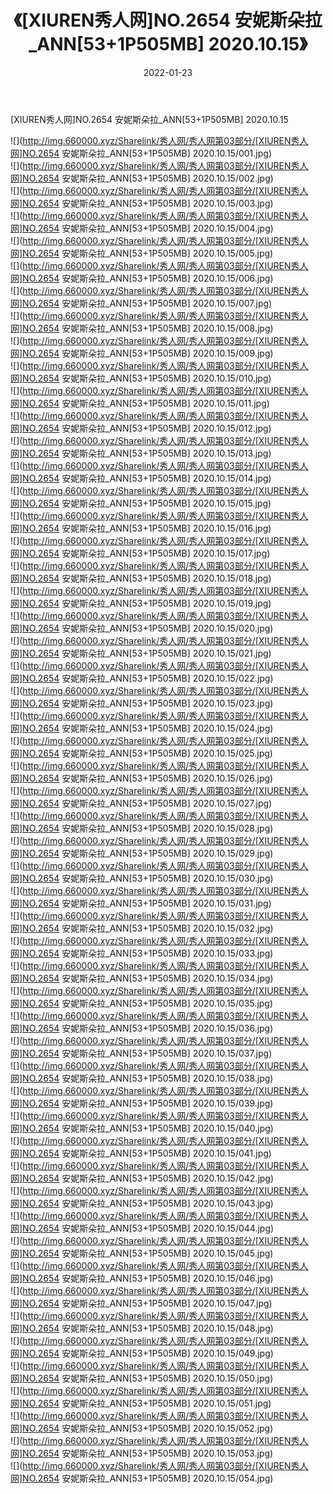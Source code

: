 ﻿---
layout: post
title:  《[XIUREN秀人网]NO.2654 安妮斯朵拉_ANN[53+1P505MB] 2020.10.15》
date:   2022-01-23
img: http://img.660000.xyz/Sharelink/秀人网/秀人网第03部分/[XIUREN秀人网]NO.2654 安妮斯朵拉_ANN[53+1P505MB] 2020.10.15/000.jpg
categories: [美女, 清纯, 唯美]
---

[XIUREN秀人网]NO.2654 安妮斯朵拉_ANN[53+1P505MB] 2020.10.15

 ![](http://img.660000.xyz/Sharelink/秀人网/秀人网第03部分/[XIUREN秀人网]NO.2654 安妮斯朵拉_ANN[53+1P505MB] 2020.10.15/001.jpg) <br>![](http://img.660000.xyz/Sharelink/秀人网/秀人网第03部分/[XIUREN秀人网]NO.2654 安妮斯朵拉_ANN[53+1P505MB] 2020.10.15/002.jpg) <br>![](http://img.660000.xyz/Sharelink/秀人网/秀人网第03部分/[XIUREN秀人网]NO.2654 安妮斯朵拉_ANN[53+1P505MB] 2020.10.15/003.jpg) <br>![](http://img.660000.xyz/Sharelink/秀人网/秀人网第03部分/[XIUREN秀人网]NO.2654 安妮斯朵拉_ANN[53+1P505MB] 2020.10.15/004.jpg) <br>![](http://img.660000.xyz/Sharelink/秀人网/秀人网第03部分/[XIUREN秀人网]NO.2654 安妮斯朵拉_ANN[53+1P505MB] 2020.10.15/005.jpg) <br>![](http://img.660000.xyz/Sharelink/秀人网/秀人网第03部分/[XIUREN秀人网]NO.2654 安妮斯朵拉_ANN[53+1P505MB] 2020.10.15/006.jpg) <br>![](http://img.660000.xyz/Sharelink/秀人网/秀人网第03部分/[XIUREN秀人网]NO.2654 安妮斯朵拉_ANN[53+1P505MB] 2020.10.15/007.jpg) <br>![](http://img.660000.xyz/Sharelink/秀人网/秀人网第03部分/[XIUREN秀人网]NO.2654 安妮斯朵拉_ANN[53+1P505MB] 2020.10.15/008.jpg) <br>![](http://img.660000.xyz/Sharelink/秀人网/秀人网第03部分/[XIUREN秀人网]NO.2654 安妮斯朵拉_ANN[53+1P505MB] 2020.10.15/009.jpg) <br>![](http://img.660000.xyz/Sharelink/秀人网/秀人网第03部分/[XIUREN秀人网]NO.2654 安妮斯朵拉_ANN[53+1P505MB] 2020.10.15/010.jpg) <br>![](http://img.660000.xyz/Sharelink/秀人网/秀人网第03部分/[XIUREN秀人网]NO.2654 安妮斯朵拉_ANN[53+1P505MB] 2020.10.15/011.jpg) <br>![](http://img.660000.xyz/Sharelink/秀人网/秀人网第03部分/[XIUREN秀人网]NO.2654 安妮斯朵拉_ANN[53+1P505MB] 2020.10.15/012.jpg) <br>![](http://img.660000.xyz/Sharelink/秀人网/秀人网第03部分/[XIUREN秀人网]NO.2654 安妮斯朵拉_ANN[53+1P505MB] 2020.10.15/013.jpg) <br>![](http://img.660000.xyz/Sharelink/秀人网/秀人网第03部分/[XIUREN秀人网]NO.2654 安妮斯朵拉_ANN[53+1P505MB] 2020.10.15/014.jpg) <br>![](http://img.660000.xyz/Sharelink/秀人网/秀人网第03部分/[XIUREN秀人网]NO.2654 安妮斯朵拉_ANN[53+1P505MB] 2020.10.15/015.jpg) <br>![](http://img.660000.xyz/Sharelink/秀人网/秀人网第03部分/[XIUREN秀人网]NO.2654 安妮斯朵拉_ANN[53+1P505MB] 2020.10.15/016.jpg) <br>![](http://img.660000.xyz/Sharelink/秀人网/秀人网第03部分/[XIUREN秀人网]NO.2654 安妮斯朵拉_ANN[53+1P505MB] 2020.10.15/017.jpg) <br>![](http://img.660000.xyz/Sharelink/秀人网/秀人网第03部分/[XIUREN秀人网]NO.2654 安妮斯朵拉_ANN[53+1P505MB] 2020.10.15/018.jpg) <br>![](http://img.660000.xyz/Sharelink/秀人网/秀人网第03部分/[XIUREN秀人网]NO.2654 安妮斯朵拉_ANN[53+1P505MB] 2020.10.15/019.jpg) <br>![](http://img.660000.xyz/Sharelink/秀人网/秀人网第03部分/[XIUREN秀人网]NO.2654 安妮斯朵拉_ANN[53+1P505MB] 2020.10.15/020.jpg) <br>![](http://img.660000.xyz/Sharelink/秀人网/秀人网第03部分/[XIUREN秀人网]NO.2654 安妮斯朵拉_ANN[53+1P505MB] 2020.10.15/021.jpg) <br>![](http://img.660000.xyz/Sharelink/秀人网/秀人网第03部分/[XIUREN秀人网]NO.2654 安妮斯朵拉_ANN[53+1P505MB] 2020.10.15/022.jpg) <br>![](http://img.660000.xyz/Sharelink/秀人网/秀人网第03部分/[XIUREN秀人网]NO.2654 安妮斯朵拉_ANN[53+1P505MB] 2020.10.15/023.jpg) <br>![](http://img.660000.xyz/Sharelink/秀人网/秀人网第03部分/[XIUREN秀人网]NO.2654 安妮斯朵拉_ANN[53+1P505MB] 2020.10.15/024.jpg) <br>![](http://img.660000.xyz/Sharelink/秀人网/秀人网第03部分/[XIUREN秀人网]NO.2654 安妮斯朵拉_ANN[53+1P505MB] 2020.10.15/025.jpg) <br>![](http://img.660000.xyz/Sharelink/秀人网/秀人网第03部分/[XIUREN秀人网]NO.2654 安妮斯朵拉_ANN[53+1P505MB] 2020.10.15/026.jpg) <br>![](http://img.660000.xyz/Sharelink/秀人网/秀人网第03部分/[XIUREN秀人网]NO.2654 安妮斯朵拉_ANN[53+1P505MB] 2020.10.15/027.jpg) <br>![](http://img.660000.xyz/Sharelink/秀人网/秀人网第03部分/[XIUREN秀人网]NO.2654 安妮斯朵拉_ANN[53+1P505MB] 2020.10.15/028.jpg) <br>![](http://img.660000.xyz/Sharelink/秀人网/秀人网第03部分/[XIUREN秀人网]NO.2654 安妮斯朵拉_ANN[53+1P505MB] 2020.10.15/029.jpg) <br>![](http://img.660000.xyz/Sharelink/秀人网/秀人网第03部分/[XIUREN秀人网]NO.2654 安妮斯朵拉_ANN[53+1P505MB] 2020.10.15/030.jpg) <br>![](http://img.660000.xyz/Sharelink/秀人网/秀人网第03部分/[XIUREN秀人网]NO.2654 安妮斯朵拉_ANN[53+1P505MB] 2020.10.15/031.jpg) <br>![](http://img.660000.xyz/Sharelink/秀人网/秀人网第03部分/[XIUREN秀人网]NO.2654 安妮斯朵拉_ANN[53+1P505MB] 2020.10.15/032.jpg) <br>![](http://img.660000.xyz/Sharelink/秀人网/秀人网第03部分/[XIUREN秀人网]NO.2654 安妮斯朵拉_ANN[53+1P505MB] 2020.10.15/033.jpg) <br>![](http://img.660000.xyz/Sharelink/秀人网/秀人网第03部分/[XIUREN秀人网]NO.2654 安妮斯朵拉_ANN[53+1P505MB] 2020.10.15/034.jpg) <br>![](http://img.660000.xyz/Sharelink/秀人网/秀人网第03部分/[XIUREN秀人网]NO.2654 安妮斯朵拉_ANN[53+1P505MB] 2020.10.15/035.jpg) <br>![](http://img.660000.xyz/Sharelink/秀人网/秀人网第03部分/[XIUREN秀人网]NO.2654 安妮斯朵拉_ANN[53+1P505MB] 2020.10.15/036.jpg) <br>![](http://img.660000.xyz/Sharelink/秀人网/秀人网第03部分/[XIUREN秀人网]NO.2654 安妮斯朵拉_ANN[53+1P505MB] 2020.10.15/037.jpg) <br>![](http://img.660000.xyz/Sharelink/秀人网/秀人网第03部分/[XIUREN秀人网]NO.2654 安妮斯朵拉_ANN[53+1P505MB] 2020.10.15/038.jpg) <br>![](http://img.660000.xyz/Sharelink/秀人网/秀人网第03部分/[XIUREN秀人网]NO.2654 安妮斯朵拉_ANN[53+1P505MB] 2020.10.15/039.jpg) <br>![](http://img.660000.xyz/Sharelink/秀人网/秀人网第03部分/[XIUREN秀人网]NO.2654 安妮斯朵拉_ANN[53+1P505MB] 2020.10.15/040.jpg) <br>![](http://img.660000.xyz/Sharelink/秀人网/秀人网第03部分/[XIUREN秀人网]NO.2654 安妮斯朵拉_ANN[53+1P505MB] 2020.10.15/041.jpg) <br>![](http://img.660000.xyz/Sharelink/秀人网/秀人网第03部分/[XIUREN秀人网]NO.2654 安妮斯朵拉_ANN[53+1P505MB] 2020.10.15/042.jpg) <br>![](http://img.660000.xyz/Sharelink/秀人网/秀人网第03部分/[XIUREN秀人网]NO.2654 安妮斯朵拉_ANN[53+1P505MB] 2020.10.15/043.jpg) <br>![](http://img.660000.xyz/Sharelink/秀人网/秀人网第03部分/[XIUREN秀人网]NO.2654 安妮斯朵拉_ANN[53+1P505MB] 2020.10.15/044.jpg) <br>![](http://img.660000.xyz/Sharelink/秀人网/秀人网第03部分/[XIUREN秀人网]NO.2654 安妮斯朵拉_ANN[53+1P505MB] 2020.10.15/045.jpg) <br>![](http://img.660000.xyz/Sharelink/秀人网/秀人网第03部分/[XIUREN秀人网]NO.2654 安妮斯朵拉_ANN[53+1P505MB] 2020.10.15/046.jpg) <br>![](http://img.660000.xyz/Sharelink/秀人网/秀人网第03部分/[XIUREN秀人网]NO.2654 安妮斯朵拉_ANN[53+1P505MB] 2020.10.15/047.jpg) <br>![](http://img.660000.xyz/Sharelink/秀人网/秀人网第03部分/[XIUREN秀人网]NO.2654 安妮斯朵拉_ANN[53+1P505MB] 2020.10.15/048.jpg) <br>![](http://img.660000.xyz/Sharelink/秀人网/秀人网第03部分/[XIUREN秀人网]NO.2654 安妮斯朵拉_ANN[53+1P505MB] 2020.10.15/049.jpg) <br>![](http://img.660000.xyz/Sharelink/秀人网/秀人网第03部分/[XIUREN秀人网]NO.2654 安妮斯朵拉_ANN[53+1P505MB] 2020.10.15/050.jpg) <br>![](http://img.660000.xyz/Sharelink/秀人网/秀人网第03部分/[XIUREN秀人网]NO.2654 安妮斯朵拉_ANN[53+1P505MB] 2020.10.15/051.jpg) <br>![](http://img.660000.xyz/Sharelink/秀人网/秀人网第03部分/[XIUREN秀人网]NO.2654 安妮斯朵拉_ANN[53+1P505MB] 2020.10.15/052.jpg) <br>![](http://img.660000.xyz/Sharelink/秀人网/秀人网第03部分/[XIUREN秀人网]NO.2654 安妮斯朵拉_ANN[53+1P505MB] 2020.10.15/053.jpg) <br>![](http://img.660000.xyz/Sharelink/秀人网/秀人网第03部分/[XIUREN秀人网]NO.2654 安妮斯朵拉_ANN[53+1P505MB] 2020.10.15/054.jpg) <br>
